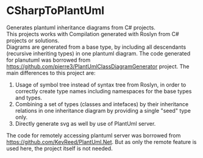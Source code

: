# CSharpToPlantUml
Generates plantuml inheritance diagrams from C# projects.<br>
This projects works with Compilation generated with Roslyn from C# projects or solutions.<br>
Diagrams are generated from a base type, by including all descendants (recursive inheriting types) in one plantuml diagram.
The code generated for planutuml was borrowed from https://github.com/pierre3/PlantUmlClassDiagramGenerator project.
The main differences to this project are:
1. Usage of symbol tree instead of syntax tree from Roslyn, in order to correctly create type names including namespaces for the base types and types.
2. Combining a set of types (classes and intefaces) by their inheritance relations in one inheritance diagram by providing a single "seed" type only.
3. Directly generate svg as well by use of PlantUml server.

The code for remotely accessing plantuml server was borrowed from https://github.com/KevReed/PlantUml.Net. 
But as only the remote feature is used here, the project itself is not needed.
